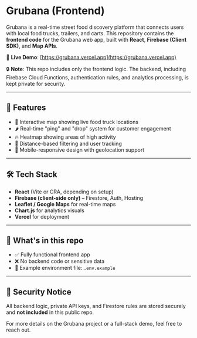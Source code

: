 # Grubana (Frontend)

Grubana is a real-time street food discovery platform that connects users with local food trucks, trailers, and carts. This repository contains the **frontend code** for the Grubana web app, built with **React**, **Firebase (Client SDK)**, and **Map APIs**.

🚀 **Live Demo**: [https://grubana.vercel.app](https://grubana.vercel.app)

🔒 **Note**: This repo includes only the frontend logic. The backend, including Firebase Cloud Functions, authentication rules, and analytics processing, is kept private for security.

---

## 🧩 Features
- 📍 Interactive map showing live food truck locations
- 🌶️ Real-time "ping" and "drop" system for customer engagement
- 🔥 Heatmap showing areas of high activity
- 🎯 Distance-based filtering and user tracking
- 📲 Mobile-responsive design with geolocation support

---

## 🛠️ Tech Stack
- **React** (Vite or CRA, depending on setup)
- **Firebase (client-side only)** – Firestore, Auth, Hosting
- **Leaflet / Google Maps** for real-time maps
- **Chart.js** for analytics visuals
- **Vercel** for deployment

---

## 📁 What's in this repo
- ✅ Fully functional frontend app
- ❌ No backend code or sensitive data
- 🧪 Example environment file: `.env.example`

---

## 🧼 Security Notice
All backend logic, private API keys, and Firestore rules are stored securely and **not included** in this public repo.

For more details on the Grubana project or a full-stack demo, feel free to reach out.
